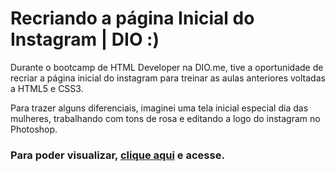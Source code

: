 # Recriando a página Inicial do Instagram | DIO :)

Durante o bootcamp de HTML Developer na DIO.me, tive a oportunidade de recriar a página inicial do instagram para treinar as aulas anteriores voltadas a HTML5 e CSS3.

Para trazer alguns diferenciais, imaginei uma tela inicial especial dia das mulheres, trabalhando com tons de rosa e editando a logo do instagram no Photoshop. 

### Para poder visualizar, [clique aqui](https://heloisagraciana.github.io/pagina-inicial-instagram/pagina-inicial-instagram/) e acesse.

